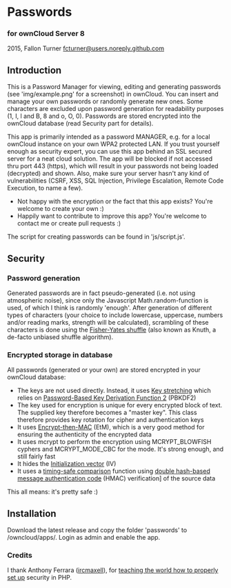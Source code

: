 # Passwords
### for ownCloud Server 8
2015, Fallon Turner <fcturner@users.noreply.github.com>

## Introduction
This is a Password Manager for viewing, editing and generating passwords (see 'img/example.png' for a screenshot) in ownCloud. You can insert and manage your own passwords or randomly generate new ones. Some characters are excluded upon password generation for readability purposes (1, I, l and B, 8 and o, O, 0). Passwords are stored encrypted into the ownCloud database (read Security part for details). 

This app is primarily intended as a password MANAGER, e.g. for a local ownCloud instance on your own WPA2 protected LAN. If you trust yourself enough as security expert, you can use this app behind an SSL secured server for a neat cloud solution. The app will be blocked if not accessed thru port 443 (https), which will result in your passwords not being loaded (decrypted) and shown. Also, make sure your server hasn't any kind of vulnerabilities (CSRF, XSS, SQL Injection, Privilege Escalation, Remote Code Execution, to name a few). 

* Not happy with the encryption or the fact that this app exists? You're welcome to create your own :)
* Happily want to contribute to improve this app? You're welcome to contact me or create pull requests :)

The script for creating passwords can be found in 'js/script.js'.

## Security
### Password generation
Generated passwords are in fact pseudo-generated (i.e. not using atmospheric noise), since only the Javascript Math.random-function is used, of which I think is randomly 'enough'. After generation of different types of characters (your choice to include lowercase, uppercase, numbers and/or reading marks, strength will be calculated), scrambling of these characters is done using the [Fisher-Yates shuffle](http://en.wikipedia.org/wiki/Fisher%E2%80%93Yates_shuffle) (also known as Knuth, a de-facto unbiased shuffle algorithm).
### Encrypted storage in database
All passwords (generated or your own) are stored encrypted in your ownCloud database:
* The keys are not used directly. Instead, it uses [Key stretching](http://en.wikipedia.org/wiki/Key_stretching) which relies on [Password-Based Key Derivation Function 2](http://en.wikipedia.org/wiki/PBKDF2) (PBKDF2)
* The key used for encryption is unique for every encrypted block of text. The supplied key therefore becomes a "master key". This class therefore provides key rotation for cipher and authentication keys
* It uses [Encrypt-then-MAC](http://en.wikipedia.org/wiki/Authenticated_encryption#Approaches_to_Authenticated_Encryption) (EtM), which is a very good method for ensuring the authenticity of the encrypted data
* It uses mcrypt to perform the encryption using MCRYPT_BLOWFISH cyphers and MCRYPT_MODE_CBC for the mode. It's strong enough, and still fairly fast
* It hides the [Initialization vector](http://en.wikipedia.org/wiki/Initialization_vector) (IV)
* It uses a [timing-safe comparison](http://blog.ircmaxell.com/2014/11/its-all-about-time.html) function using [double hash-based message authentication code](http://en.wikipedia.org/wiki/Hash-based_message_authentication_code) (HMAC) verification] of the source data

This all means: it's pretty safe :)

## Installation
Download the latest release and copy the folder 'passwords' to /owncloud/apps/. Login as admin and enable the app.

### Credits
I thank Anthony Ferrara ([ircmaxell](http://careers.stackoverflow.com/ircmaxell)), for [teaching the world how to properly set up](http://stackoverflow.com/questions/5089841/two-way-encryption-i-need-to-store-passwords-that-can-be-retrieved/5093422#5093422) security in PHP.